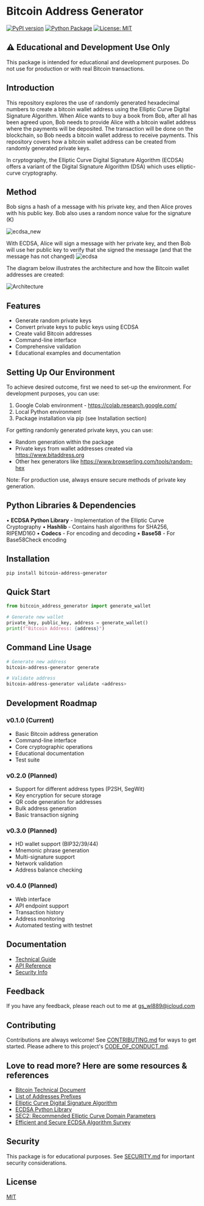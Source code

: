 # Bitcoin Address Generator

[![PyPI version](https://badge.fury.io/py/bitcoin-address-generator.svg)](https://badge.fury.io/py/bitcoin-address-generator)
[![Python Package](https://github.com/ol-s-cloud/bitcoin-address-generator/actions/workflows/python-package.yml/badge.svg)](https://github.com/ol-s-cloud/bitcoin-address-generator/actions)
[![License: MIT](https://img.shields.io/badge/License-MIT-yellow.svg)](https://opensource.org/licenses/MIT)

## ⚠️ Educational and Development Use Only
This package is intended for educational and development purposes. Do not use for production or with real Bitcoin transactions.

## Introduction
This repository explores the use of randomly generated hexadecimal numbers to create a bitcoin wallet address using the Elliptic Curve Digital Signature Algorithm. When Alice wants to buy a book from Bob, after all has been agreed upon, Bob needs to provide Alice with a bitcoin wallet address where the payments will be deposited. The transaction will be done on the blockchain, so Bob needs a bitcoin wallet address to receive payments. This repository covers how a bitcoin wallet address can be created from randomly generated private keys.

In cryptography, the Elliptic Curve Digital Signature Algorithm (ECDSA) offers a variant of the Digital Signature Algorithm (DSA) which uses elliptic-curve cryptography.

## Method
Bob signs a hash of a message with his private key, and then Alice proves with his public key. Bob also uses a random nonce value for the signature (K)

![ecdsa_new](https://github.com/ol-s-cloud/bitcoin-address-generator/assets/134246135/3311cd8a-cebb-465e-bea8-91fcf7ffb39d)

With ECDSA, Alice will sign a message with her private key, and then Bob will use her public key to verify that she signed the message (and that the message has not changed)
![ecdsa](https://github.com/ol-s-cloud/bitcoin-address-generator/assets/134246135/e062bc0a-fc16-4203-a0fa-c0844cb995df)

The diagram below illustrates the architecture and how the Bitcoin wallet addresses are created:

![Architecture](https://github.com/ol-s-cloud/bitcoin-address-generator/assets/134246135/5c530686-c50a-4a00-bce7-3d1be3462d99)

## Features
- Generate random private keys
- Convert private keys to public keys using ECDSA
- Create valid Bitcoin addresses
- Command-line interface
- Comprehensive validation
- Educational examples and documentation

## Setting Up Our Environment
To achieve desired outcome, first we need to set-up the environment. For development purposes, you can use:
1. Google Colab environment - https://colab.research.google.com/
2. Local Python environment
3. Package installation via pip (see Installation section)

For getting randomly generated private keys, you can use:
- Random generation within the package
- Private keys from wallet addresses created via https://www.bitaddress.org
- Other hex generators like https://www.browserling.com/tools/random-hex

Note: For production use, always ensure secure methods of private key generation.

## Python Libraries & Dependencies
• **ECDSA Python Library** - Implementation of the Elliptic Curve Cryptography
• **Hashlib** - Contains hash algorithms for SHA256, RIPEMD160
• **Codecs** - For encoding and decoding
• **Base58** - For Base58Check encoding

## Installation
```bash
pip install bitcoin-address-generator
```

## Quick Start
```python
from bitcoin_address_generator import generate_wallet

# Generate new wallet
private_key, public_key, address = generate_wallet()
print(f"Bitcoin Address: {address}")
```

## Command Line Usage
```bash
# Generate new address
bitcoin-address-generator generate

# Validate address
bitcoin-address-generator validate <address>
```

## Development Roadmap

### v0.1.0 (Current)
- Basic Bitcoin address generation
- Command-line interface
- Core cryptographic operations
- Educational documentation
- Test suite

### v0.2.0 (Planned)
- Support for different address types (P2SH, SegWit)
- Key encryption for secure storage
- QR code generation for addresses
- Bulk address generation
- Basic transaction signing

### v0.3.0 (Planned)
- HD wallet support (BIP32/39/44)
- Mnemonic phrase generation
- Multi-signature support
- Network validation
- Address balance checking

### v0.4.0 (Planned)
- Web interface
- API endpoint support
- Transaction history
- Address monitoring
- Automated testing with testnet

## Documentation
- [Technical Guide](docs/TECHNICAL.md)
- [API Reference](docs/API.md)
- [Security Info](docs/SECURITY.md)

## Feedback
If you have any feedback, please reach out to me at gs_wl889@icloud.com

## Contributing
Contributions are always welcome! See [CONTRIBUTING.md](CONTRIBUTING.md) for ways to get started.
Please adhere to this project's [CODE_OF_CONDUCT.md](CODE_OF_CONDUCT.md).

## Love to read more? Here are some resources & references
- [Bitcoin Technical Document](https://en.bitcoin.it/wiki/Technical_background_of_version_1_Bitcoin_addresses)
- [List of Addresses Prefixes](https://en.bitcoin.it/wiki/List_of_address_prefixes)
- [Elliptic Curve Digital Signature Algorithm](https://en.bitcoin.it/wiki/Elliptic_Curve_Digital_Signature_Algorithm)
- [ECDSA Python Library](https://pypi.org/project/ecdsa/)
- [SEC2: Recommended Elliptic Curve Domain Parameters](https://www.secg.org/sec2-v2.pdf)
- [Efficient and Secure ECDSA Algorithm Survey](https://www.researchgate.net/publication/331397446_Efficient_and_Secure_ECDSA_Algorithm_and_its_Applications_A_Survey)

## Security
This package is for educational purposes. See [SECURITY.md](SECURITY.md) for important security considerations.

## License
[MIT](https://choosealicense.com/licenses/mit/)